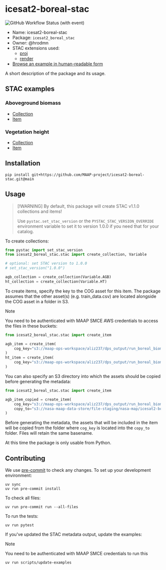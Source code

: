 # icesat2-boreal-stac

![GitHub Workflow Status (with event)](https://img.shields.io/github/actions/workflow/status/MAAP-project/icesat2-boreal-stac/ci.yml?style=for-the-badge)

- Name: icesat2-boreal-stac
- Package: `icesat2_boreal_stac`
- Owner: @hrodmn
- STAC extensions used:
  - [proj](https://github.com/stac-extensions/projection/)
  - [render](https://github.com/stac-extensions/render/)
- [Browse an example in human-readable form](https://radiantearth.github.io/stac-browser/#/external/raw.githubusercontent.com/MAAP-project/icesat2-boreal-stac/main/examples/agb/collection.json)

A short description of the package and its usage.

## STAC examples

### Aboveground biomass

- [Collection](./examples/agb/collection.json)
- [Item](./examples/agb/boreal_agb_2020_202411251732556086_0000004/boreal_agb_2020_202411251732556086_0000004.json)

### Vegetation height

- [Collection](./examples/ht/collection.json)
- [Item](./examples/ht/boreal_ht_2020_202501131736787421_0000004/boreal_ht_2020_202501131736787421_0000004.json)

## Installation

```shell
pip install git+https://github.com/MAAP-project/icesat2-boreal-stac.git@main
```

## Usage
>
> [!WARNING]
> By default, this package will create STAC v1.1.0 collections and items!
>
> Use `pystac.set_stac_version` or the `PYSTAC_STAC_VERSION_OVERRIDE` environment variable to set it to version 1.0.0 if you need that for your catalog.

To create collections:

```python
from pystac import set_stac_version
from icesat2_boreal_stac.stac import create_collection, Variable

# optional: set STAC version to 1.0.0
# set_stac_version("1.0.0")

agb_collection = create_collection(Variable.AGB)
ht_collection = create_collection(Variable.HT)
```

To create items, specify the key to the COG asset for this item. The package assumes that the other asset(s) (e.g. train_data.csv) are located alongside the COG asset in a folder in S3.

> [!NOTE]
> You need to be authenticated with MAAP SMCE AWS credentials to access the files in these buckets:

```python
from icesat2_boreal_stac.stac import create_item

agb_item = create_item(
    cog_key="s3://maap-ops-workspace/aliz237/dps_output/run_boreal_biomass_map/dev_v1.5/AGB_H30_2020/full_run/2024/11/25/09/38/51/560230/boreal_agb_2020_202411251732556086_0000004.tif"
)
ht_item = create_item(
    cog_key="s3://maap-ops-workspace/aliz237/dps_output/run_boreal_biomass_map/dev_v1.5/Ht_H30_2020/full_run/2025/01/13/09/01/49/694207/boreal_ht_2020_202501131736787421_0000004.tif"
)
```

You can also specify an S3 directory into which the assets should be copied before generating the metadata:

```python
from icesat2_boreal_stac.stac import create_item

agb_item_copied = create_item(
    cog_key="s3://maap-ops-workspace/aliz237/dps_output/run_boreal_biomass_map/dev_v1.5/AGB_H30_2020/full_run/2024/11/25/09/38/51/560230/boreal_agb_2020_202411251732556086_0000004.tif",
    copy_to="s3://nasa-maap-data-store/file-staging/nasa-map/icesat2-boreal-v2.1/0000004/agb",
)
```

Before generating the metadata, the assets that will be included in the item will be copied from the folder where `cog_key` is located into the `copy_to` folder.
Files will retain the same basename.

At this time the package is only usable from Python.

## Contributing

We use [pre-commit](https://pre-commit.com/) to check any changes.
To set up your development environment:

```shell
uv sync
uv run pre-commit install
```

To check all files:

```shell
uv run pre-commit run --all-files
```

To run the tests:

```shell
uv run pytest
```

If you've updated the STAC metadata output, update the examples:
> [!NOTE]
> You need to be authenticated with MAAP SMCE credentials to run this

```shell
uv run scripts/update-examples
```
